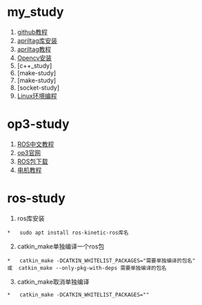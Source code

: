 # my_study
1. [github教程](https://www.runoob.com/w3cnote/git-guide.html)
2. [apriltag库安装](https://github.com/AprilRobotics/apriltag)
3. [apriltag教程](http://book.openmv.cc/image/apriltag.html)
4. [Opencv安装](https://github.com/xb-hub/OpenCV_demo)
5. [c++_study]
6. [make-study]
7. [make-study]
8. [socket-study]
9. [Linux环境编程](https://github.com/xb-hub/unix)


# op3-study
1. [ROS中文教程](http://wiki.ros.org/cn/ROS/Tutorials)
2. [op3官网](http://emanual.robotis.com/docs/en/platform/op3/introduction/)
3. [ROS包下载](http://emanual.robotis.com/docs/en/platform/op3/recovery/#installing-robotis-ros-packages)
4. [电机教程](http://emanual.robotis.com/docs/en/dxl/mx/mx-28/)

# ros-study
1. ros库安装
```
*   sudo apt install ros-kinetic-ros库名
```
2. catkin_make单独编译一个ros包
```
*   catkin_make -DCATKIN_WHITELIST_PACKAGES="需要单独编译的包名"
或  catkin_make --only-pkg-with-deps 需要单独编译的包名
````
3. catkin_make取消单独编译
```
*   catkin_make -DCATKIN_WHITELIST_PACKAGES=""
```


